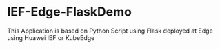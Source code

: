 # IEF-Edge-FlaskDemo

This Application is based on Python Script using Flask deployed at Edge using Huawei IEF or KubeEdge

